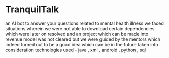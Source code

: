 # TranquilTalk
an AI bot to answer your questions related to mental health illness
we faced situations wherein we were not able to download certain dependencies which were later on resolved and an project which can be made into revenue model was not cleared but we were guided by the mentors which indeed turned out to be a good idea which can be in the future taken into consideration
technologies used - java , xml , android , python , sql 

